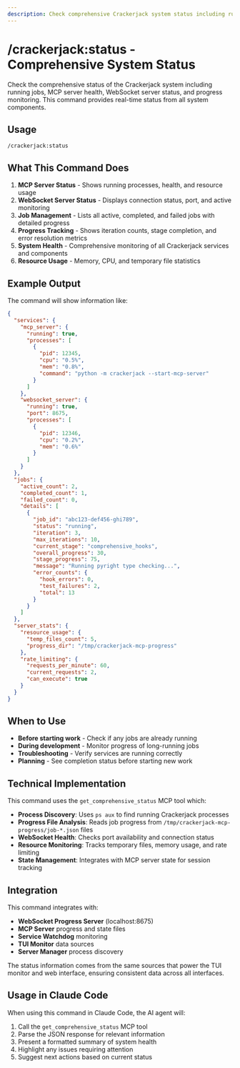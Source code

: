 ```yaml
---
description: Check comprehensive Crackerjack system status including running jobs, MCP server health, WebSocket connections, and progress monitoring with real-time updates.
---
```


# /crackerjack:status - Comprehensive System Status

Check the comprehensive status of the Crackerjack system including running jobs, MCP server health, WebSocket server status, and progress monitoring. This command provides real-time status from all system components.

## Usage

```
/crackerjack:status
```

## What This Command Does

1. **MCP Server Status** - Shows running processes, health, and resource usage
1. **WebSocket Server Status** - Displays connection status, port, and active monitoring
1. **Job Management** - Lists all active, completed, and failed jobs with detailed progress
1. **Progress Tracking** - Shows iteration counts, stage completion, and error resolution metrics
1. **System Health** - Comprehensive monitoring of all Crackerjack services and components
1. **Resource Usage** - Memory, CPU, and temporary file statistics

## Example Output

The command will show information like:

```json
{
  "services": {
    "mcp_server": {
      "running": true,
      "processes": [
        {
          "pid": 12345,
          "cpu": "0.5%",
          "mem": "0.8%",
          "command": "python -m crackerjack --start-mcp-server"
        }
      ]
    },
    "websocket_server": {
      "running": true,
      "port": 8675,
      "processes": [
        {
          "pid": 12346,
          "cpu": "0.2%",
          "mem": "0.6%"
        }
      ]
    }
  },
  "jobs": {
    "active_count": 2,
    "completed_count": 1,
    "failed_count": 0,
    "details": [
      {
        "job_id": "abc123-def456-ghi789",
        "status": "running",
        "iteration": 3,
        "max_iterations": 10,
        "current_stage": "comprehensive_hooks",
        "overall_progress": 30,
        "stage_progress": 75,
        "message": "Running pyright type checking...",
        "error_counts": {
          "hook_errors": 0,
          "test_failures": 2,
          "total": 13
        }
      }
    ]
  },
  "server_stats": {
    "resource_usage": {
      "temp_files_count": 5,
      "progress_dir": "/tmp/crackerjack-mcp-progress"
    },
    "rate_limiting": {
      "requests_per_minute": 60,
      "current_requests": 2,
      "can_execute": true
    }
  }
}
```

## When to Use

- **Before starting work** - Check if any jobs are already running
- **During development** - Monitor progress of long-running jobs
- **Troubleshooting** - Verify services are running correctly
- **Planning** - See completion status before starting new work

## Technical Implementation

This command uses the `get_comprehensive_status` MCP tool which:

- **Process Discovery**: Uses `ps aux` to find running Crackerjack processes
- **Progress File Analysis**: Reads job progress from `/tmp/crackerjack-mcp-progress/job-*.json` files
- **WebSocket Health**: Checks port availability and connection status
- **Resource Monitoring**: Tracks temporary files, memory usage, and rate limiting
- **State Management**: Integrates with MCP server state for session tracking

## Integration

This command integrates with:

- **WebSocket Progress Server** (localhost:8675)
- **MCP Server** progress and state files
- **Service Watchdog** monitoring
- **TUI Monitor** data sources
- **Server Manager** process discovery

The status information comes from the same sources that power the TUI monitor and web interface, ensuring consistent data across all interfaces.

## Usage in Claude Code

When using this command in Claude Code, the AI agent will:

1. Call the `get_comprehensive_status` MCP tool
2. Parse the JSON response for relevant information
3. Present a formatted summary of system health
4. Highlight any issues requiring attention
5. Suggest next actions based on current status
